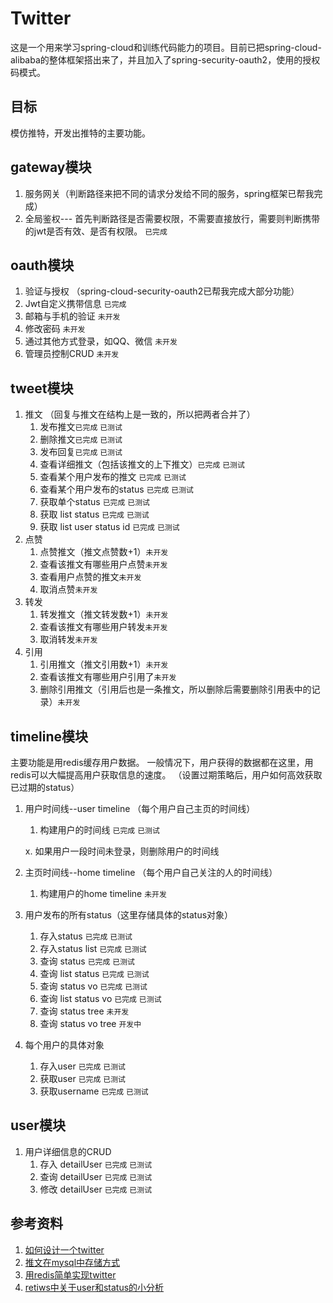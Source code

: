 # Twitter

这是一个用来学习spring-cloud和训练代码能力的项目。目前已把spring-cloud-alibaba的整体框架搭出来了，并且加入了spring-security-oauth2，使用的授权码模式。

## 目标

模仿推特，开发出推特的主要功能。

## gateway模块

1. 服务网关（判断路径来把不同的请求分发给不同的服务，spring框架已帮我完成）
2. 全局鉴权--- 首先判断路径是否需要权限，不需要直接放行，需要则判断携带的jwt是否有效、是否有权限。 `已完成`

## oauth模块

1. 验证与授权 （spring-cloud-security-oauth2已帮我完成大部分功能）
2. Jwt自定义携带信息 `已完成`
3. 邮箱与手机的验证 `未开发`
4. 修改密码 `未开发`
5. 通过其他方式登录，如QQ、微信 `未开发`
6. 管理员控制CRUD `未开发`

## tweet模块

1. 推文 （回复与推文在结构上是一致的，所以把两者合并了）
    1. 发布推文`已完成` `已测试`
    2. 删除推文`已完成` `已测试`
    3. 发布回复`已完成` `已测试`
    4. 查看详细推文（包括该推文的上下推文）`已完成` `已测试`
    5. 查看某个用户发布的推文 `已完成` `已测试`
    6. 查看某个用户发布的status `已完成` `已测试`
    7. 获取单个status `已完成` `已测试`
    8. 获取 list status `已完成` `已测试`
    8. 获取 list user status id `已完成` `已测试`
2. 点赞
    1. 点赞推文（推文点赞数+1）`未开发`
    2. 查看该推文有哪些用户点赞`未开发`
    3. 查看用户点赞的推文`未开发`
    4. 取消点赞`未开发`
3. 转发
    1. 转发推文（推文转发数+1）`未开发`
    2. 查看该推文有哪些用户转发`未开发`
    3. 取消转发`未开发`
4. 引用
    1. 引用推文（推文引用数+1）`未开发`
    2. 查看该推文有哪些用户引用了`未开发`
    3. 删除引用推文（引用后也是一条推文，所以删除后需要删除引用表中的记录）`未开发`

## timeline模块

主要功能是用redis缓存用户数据。 一般情况下，用户获得的数据都在这里，用redis可以大幅提高用户获取信息的速度。 （设置过期策略后，用户如何高效获取已过期的status）

1. 用户时间线--user timeline （每个用户自己主页的时间线）
    1. 构建用户的时间线 `已完成` `已测试`

   x. 如果用户一段时间未登录，则删除用户的时间线

2. 主页时间线--home timeline （每个用户自己关注的人的时间线）
    1. 构建用户的home timeline `未开发`

3. 用户发布的所有status（这里存储具体的status对象）
    1. 存入status `已完成` `已测试`
    2. 存入status list `已完成` `已测试`
    3. 查询 status `已完成` `已测试`
    4. 查询 list status `已完成` `已测试`
    5. 查询 status vo `已完成` `已测试`
    6. 查询 list status vo `已完成` `已测试`
    7. 查询 status tree `未开发`
    8. 查询 status vo tree `开发中`

4. 每个用户的具体对象
    1. 存入user `已完成` `已测试`
    2. 获取user `已完成` `已测试`
    3. 获取username `已完成` `已测试`

## user模块

1. 用户详细信息的CRUD
    1. 存入 detailUser `已完成` `已测试`
    2. 查询 detailUser `已完成` `已测试`
    3. 修改 detailUser `已完成` `已测试`

## 参考资料

1. [如何设计一个twitter](<https://www.youtube.com/watch?v=wYk0xPP_P_8>)
2. [推文在mysql中存储方式](<https://nehajirafe.medium.com/data-modeling-designing-facebook-style-comments-with-sql-4cf9e81eb164>)
3. [用redis简单实现twitter](<https://redis.io/topics/twitter-clone>)
4. [retiws中关于user和status的小分析](<http://www.blogjava.net/yongboy/archive/2011/04/06/347672.html>)